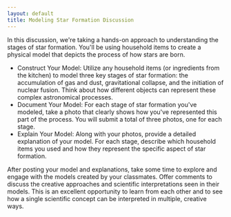 ```yaml
---
layout: default
title: Modeling Star Formation Discussion
---
```


In this discussion, we're taking a hands-on approach to understanding the stages of star formation. You'll be using household items to create a physical model that depicts the process of how stars are born.

- Construct Your Model: Utilize any household items (or ingredients from the kitchen) to model three key stages of star formation: the accumulation of gas and dust, gravitational collapse, and the initiation of nuclear fusion. Think about how different objects can represent these complex astronomical processes.
- Document Your Model: For each stage of star formation you've modeled, take a photo that clearly shows how you've represented this part of the process. You will submit a total of three photos, one for each stage.
- Explain Your Model: Along with your photos, provide a detailed explanation of your model. For each stage, describe which household items you used and how they represent the specific aspect of star formation. 

After posting your model and explanations, take some time to explore and engage with the models created by your classmates. Offer comments to discuss the creative approaches and scientific interpretations seen in their models. This is an excellent opportunity to learn from each other and to see how a single scientific concept can be interpreted in multiple, creative ways.
